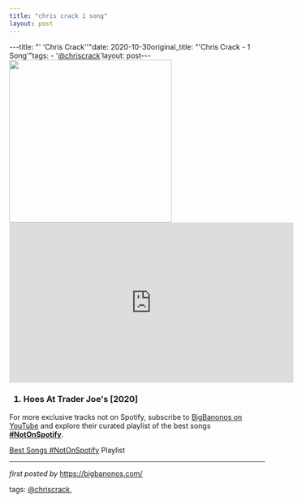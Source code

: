 ```yaml
---
title: "chris crack 1 song"
layout: post
---
```

---title: "' 'Chris Crack''"date: 2020-10-30original_title: "'Chris Crack - 1 Song'"tags:  - '[@chriscrack](/tags/chriscrack/)'layout: post---<img border="0" data-original-height="720" data-original-width="1280" src="https://blogger.googleusercontent.com/img/b/R29vZ2xl/AVvXsEhgD75RhblXtDBd7V3k_hPjD9TCiD1T0xE0eI5ANPiiDIRPyRin_BN97qAe8wY-3fTPPTFT5t0u604BrSoavNWWwP1wDoXihF1CWruSIjFp6ftrASKlFBzp3UAvl2hA6XWqvZp3PguTBmg/s320/best-songs-by-hinds+%25283%2529.jpg" width="320" /><br /><iframe allow="accelerometer; autoplay; encrypted-media; gyroscope; picture-in-picture" allowfullscreen="" frameborder="0" height="315" src="https://www.youtube.com/embed/videoseries?list=PLtuNtuTatqI2Kdbi9EPiRdwy-k8hrNNR0" width="560"></iframe><br /><div><h3><ol><li>Hoes At Trader Joe's [2020]</li></ol></h3></div><!--Subscribe and Playlist Links--><div>    <p>For more exclusive tracks not on Spotify, subscribe to <a href="https://www.youtube.com/[@BigBanonos](/tags/BigBanonos/)" target="_blank">BigBanonos on YouTube</a> and explore their curated playlist of the best songs <strong>[#NotOnSpotify](/tags/NotOnSpotify/)</strong>.</p>    <p><a href="https://www.youtube.com/playlist?list=PLtuNtuTatqI0kFahUCbtbfenC_ET5O_tr" target="_blank">Best Songs [#NotOnSpotify](/tags/NotOnSpotify/) Playlist<br /></a></p></div><hr /><p><em>first posted by</em> <a href="https://bigbanonos.com/" rel="noopener" target="_new">https://bigbanonos.com/</a></p><p>tags: [@chriscrack](/tags/chriscrack/),</p>